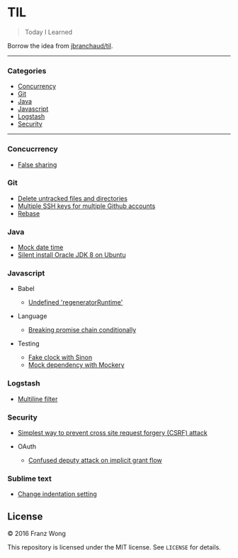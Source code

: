 # TIL

> Today I Learned

Borrow the idea from [jbranchaud/til](https://github.com/jbranchaud/til).

---

### Categories

- [Concurrency](#concurrency)
- [Git](#git)
- [Java](#java)
- [Javascript](#javascript)
- [Logstash](#logstash)
- [Security](#security)

---

### Concucrrency

- [False sharing](concurrency/false-sharing.md)

### Git

- [Delete untracked files and directories](git/delete-untracked-files-directories.md)
- [Multiple SSH keys for multiple Github accounts](git/multiple-github-accounts.md)
- [Rebase](git/rebase.md)

### Java

- [Mock date time](java/mock-date-time.md)
- [Silent install Oracle JDK 8 on Ubuntu](java/silent-install-oracle-jdk8-ubuntu.md)

### Javascript

- Babel
  - [Undefined 'regeneratorRuntime'](javascript/babel/regeneratorRuntime-undefine.md)

- Language

  - [Breaking promise chain conditionally](javascript/language/break-promise-chain-conditionally.md)

- Testing

	- [Fake clock with Sinon](javascript/testing/fake-clock-sinon.md)
	- [Mock dependency with Mockery](javascript/testing/mock-dependency-mockery.md)

### Logstash

- [Multiline filter](logstash/multiline-filter.md)

### Security

- [Simplest way to prevent cross site request forgery (CSRF) attack](security/simplest-way-prevent-csrf.md)

- OAuth

    - [Confused deputy attack on implicit grant flow](security/oauth/confused-deputy-attack-implicit-grant-flow.md)

### Sublime text

- [Change indentation setting](sublime-text/change-indentation.md)

## License

&copy; 2016 Franz Wong

This repository is licensed under the MIT license. See `LICENSE` for
details.